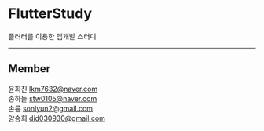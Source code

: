 # FlutterStudy
<p> 플러터를 이용한 앱개발 스터디</p>
<hr>
<h2>Member</h2>
<body>
윤희진 <a href="lkm7632@naver.com">lkm7632@naver.com </a><br>
송하늘 <a href="stw0105@naver.com "> stw0105@naver.com</a> <br>
손륜 <a href="sonlyun2@gmail.com "> sonlyun2@gmail.com</a> <br>
양승희 <a href="did030930@gmail.com ">did030930@gmail.com</a> 
</body>

